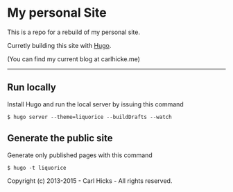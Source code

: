 # My personal Site

This is a repo for a rebuild of my personal site.

Curretly building this site with [Hugo](http://gohugo.io).

(You can find my current blog at carlhicke.me)

---

## Run locally

Install Hugo and run the local server by issuing this command
```
$ hugo server --theme=liquorice --buildDrafts --watch
```

## Generate the public site

Generate only published pages with this command
```
$ hugo -t liquorice
```

Copyright (c) 2013-2015 - Carl Hicks - All rights reserved.
